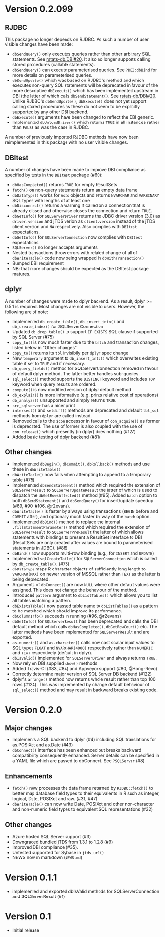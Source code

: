 # Version 0.2.099

## RJDBC

This package no longer depends on RJDBC. As such a number of user visible changes have been made:

- `dbSendQuery()` only executes queries rather than other arbitrary SQL statements. See [rstats-db/DBI#20](https://github.com/rstats-db/DBI/issues/20). It also no longer supports calling stored procedures (callable statements).
- `dbSendQuery()` can execute parameterised queries. See `?DBI:dbBind` for more details on parameterised queries.
- `dbSendUpdate()` which was based on RJDBC's method and which executes non-query SQL statements will be deprecated in favour of the more descriptive `dbExecute()` which has been implemented upstream in DBI (the latter of which calls `dbSendStatement()`. See [rstats-db/DBI#20](https://github.com/rstats-db/DBI/issues/20). Unlike RJDBC's `dbSendUpdate()`, `dbExecute()` does not yet support calling stored procedures as these do not seem to be explicitly supported by any other DBI backend. 
- `dbExecute()` arguments have been changed to reflect the DBI generic.
- Implemented `dbUnloadDriver()` which returns `TRUE` in all instances rather than `FALSE` as was the case in RJDBC.

A number of previously imported RJDBC methods have now been reimplemented in this package with no user visible changes.

## DBItest

A number of changes have been made to improve DBI compliance as specified by tests in the `DBItest` package (#60):

- `dbHasCompleted()` returns `TRUE` for empty ResultSets 
- `fetch()` on non-query statements return an empty data frame
- `dbDataType()` works for `AsIs` objects and returns `NVARCHAR` and `VARBINARY` SQL types with lengths of at least one
- `dbDisconnect()` returns a warning if called on a connection that is already closed and otherwise closes the connection and return `TRUE`.
- `dbGetInfo()` for `SQLServerDriver` returns the JDBC driver version (3.0) as `driver.version` and jTDS verion as `client.version` instead of the jTDS client version and `NA` respectively. Also complies with `DBItest` expectations.
- `dbGetInfo()` for `SQLServerConnection` now complies with `DBItest` expectations
- `SQLServer()` no longer accepts arguments
- Nested transactions throw errors with related change of all of `dbWriteTable()` code now being wrapped in `dbWithTransaction()`
- Bumped DBI requirement
- NB: that more changes should be expected as the DBItest package matures.

## dplyr

A number of changes were made to dplyr backend. As a result, dplyr >= 0.5.1 is required. Most changes are not visible to users. However, the following are of note:

- Implemented `db_create_table()`, `db_insert_into()` and `db_create_index()` for SQLServerConnection
- Updated `db_drop_table()` to support `IF EXISTS` SQL clause if supported by SQL Server (#75)
- `copy_to()` is now much faster due to the `batch` and transaction changes, listed below in "Other changes"
- `copy_to()` returns its `tbl` invisibily per `dplyr` spec change 
- New `temporary` argument to `db_insert_into()` which overwrites existing table if set to `TRUE` and if necessary. 
- `db_query_fields()` method for SQLServerConnection removed in favour of default dplyr method. The latter better handles sub-queries.
- `sql_select()` method supports the `DISTINCT` keyword and includes `TOP` keyword when query results are ordered.
- `compute()` is now modified version of dplyr default method
- `db_explain()` is more informative (e.g. prints relative cost of operations)
- `db_analyze()` unsupported and simply returns `TRUE`.
- `src_sqlserver` has a nicer print
- `intersect()` and `setdiff()` methods are deprecated and default `tbl_sql` methods from `dplyr` are called instead.
- Removed calls to the `$con` accessor in favour of `con_acquire()` as former is deprecated. The use of former is also coupled with the use of `con_release()` which presently (in dplyr) does nothing (#127)
- Added basic testing of dplyr backend (#81)

## Other changes

- Implemented `dbBegin()`, `dbCommit()`, `dbRollback()` methods and use these in `dbWriteTable()`
- `dbWriteTable()` now fails when attempting to append to a temporary table (#75)
- Implemented `dbSendStatement()` method which required the extension of `SQLServerResult` to `SQLServerUpdateResult` the latter of which is used to dispatch the `dbGetRowsAffected()` method (#95). Added `batch` option to both `dbSendStatement()` and `dbSendQuery()` for insert/update speedup (#69, #90, #106, @r2evans).
- `dbWriteTable()` is faster by always using transactions (`BEGIN` before and `COMMIT` after), and optionally much faster by way of the `batch` option.
- Implemented `dbBind()` method to replace the internal `.fillStatementParameter()` method which required the extension of `SQLServerResult` to `SQLServerPreResult` the latter of which allows statements with bindings to present a ResultSet interface to DBI (ResultSets are only created after values are bound to parameterised statements in JDBC). (#88)
- `dbBind()` now supports multi-row binding (e.g., for `INSERT` and `UPDATE`)
- Implemented `sqlCreateTable()` for `SQLServerConnection` which is called by `db_create_table()`. (#76)
- `dbDataType` maps R character objects of sufficiently long length to `VARCHAR(MAX)` on newer version of MSSQL rather than `TEXT` as the latter is being deprecated.
- Arguments of `dbConnect()` are now `NULL` where other default values were assigned. This does not change the behaviour of the method.
- Introduced `pattern` argument to `dbListTables()` which allows you to list all tables matching a pattern.
- `dbExistsTable()` now passed table name to `dbListTables()` as a pattern to be matched which should improve its performance.
- `dbColumnInfo()` succeeds in running (#96, @r2evans)
- `dbGetInfo()` for `SQLServerResult` has been deprecated and calls the DBI default method which calls `dbHasCompleted()`, `dbGetRowCount()` etc. The latter methods have been implemented for `SQLServerResult` and are exported.
- `as.numeric()` and `as.character()` calls now cast scalar input values to SQL types `FLOAT` and `NVARCHAR(4000)` respectively rather than `NUMERIC` and `TEXT` respectively (default in dplyr). 
- `dbIsValid()` implemented for `SQLServerDriver` and always returns `TRUE`.
- Now rely on DBI supplied `show()` methods
- Added Travis-CI (#83, #84) and Appveyor support (#80, @Hong-Revo)
- Correctly determine major version of SQL Server DB backend (#122)
- dplyr's `arrange()` method now returns whole result rather than top 100 rows (#124). This was implemented by change default behaviour of `sql_select()` method
and may result in backward breaks existing code.

# Version 0.2.0

## Major changes

- Implements a SQL backend to dplyr (#4) including SQL translations for as.POSIXct and as.Date (#43)
- `dbConnect()` interface has been enhanced but breaks backward compatibility consequently enhanced. Server details can be specified in a YAML file which are passed to dbConnect. See `?SQLServer` (#8)

## Enhancements

- `fetch()` now processes the data frame returned by `RJDBC::fetch()` to better map database field types to their equivalents in R such as integer, logical, Date, POSIXct and raw. (#31, #47)
- `dbWriteTable()` can now write Date, POSIXct and other non-character and non-numeric field types to equivalent SQL representations (#32)

## Other changes

- Azure hosted SQL Server support (#3)
- Downgraded bundled jTDS from 1.3.1 to 1.2.8 (#9)
- Improved DBI compliance (#35).
- Untested supported for Sybase in `jtds_url()`
- NEWS now in markdown (`NEWS.md`)

# Version 0.1.1

- implemented and exported dbIsValid methods for SQLServerConnection and SQLServerResult (#1)

# Version 0.1

- Initial release

